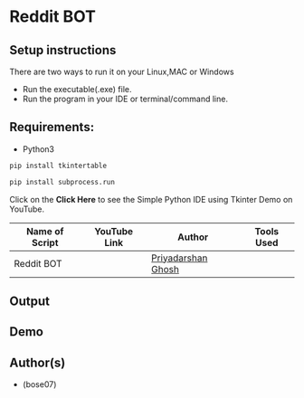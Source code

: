# Reddit BOT



## Setup instructions
There are two ways to run it on your Linux,MAC or Windows

- Run the executable(.exe) file.
- Run the program in your IDE or terminal/command line.

## Requirements:
- Python3

```bash
pip install tkintertable
```
```bash
pip install subprocess.run
```
Click on the **Click Here** to see the Simple Python IDE using Tkinter Demo on YouTube.

| Name of Script | YouTube Link |  Author | Tools Used |
| --- | --- | --- | --- 
|Reddit BOT| | [Priyadarshan Ghosh](https://github.com/Priyadarshan2000) | 

## Output



## Demo




## Author(s)

- (bose07)

